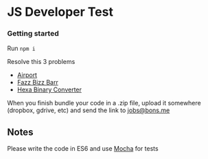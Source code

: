 # JS Developer Test

### Getting started
Run `npm i`

Resolve this 3 problems
- [Airport](./airport)
- [Fazz Bizz Barr](./fazz-bizz-barr)
- [Hexa Binary Converter](./hexa-binary-converter)

When you finish bundle your code in a .zip file, upload it somewhere (dropbox, gdrive, etc) and send the link to jobs@bons.me

## Notes
Please write the code in ES6 and use [Mocha](https://mochajs.org/) for tests
